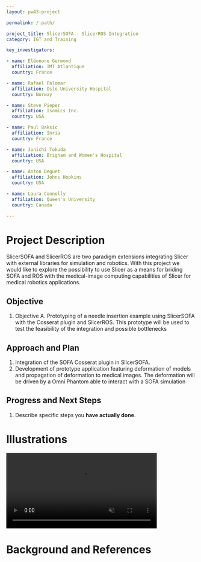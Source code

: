 ```yaml
---
layout: pw43-project

permalink: /:path/

project_title: SlicerSOFA - SlicerROS Integration
category: IGT and Training

key_investigators:

- name: Eléonore Germond
  affiliation: IMT Atlantique
  country: France

- name: Rafael Palomar
  affiliation: Oslo University Hospital
  country: Norway

- name: Steve Pieper
  affiliation: Isomics Inc.
  country: USA

- name: Paul Baksic
  affiliation: Inria
  country: France

- name: Junichi Tokuda
  affiliation: Brigham and Women's Hospital
  country: USA

- name: Anton Deguet
  affiliation: Johns Hopkins
  country: USA

- name: Laura Connolly
  affiliation: Queen's University
  country: Canada

---
```


# Project Description

<!-- Add a short paragraph describing the project. -->


SlicerSOFA and SlicerROS are two paradigm extensions integrating Slicer with external libraries for simulation and robotics. With this project we would like to explore the possibility to use Slicer as a means for briding SOFA and ROS with the medical-image computing capabilities of Slicer for medical robotics applications.



## Objective

<!-- Describe here WHAT you would like to achieve (what you will have as end result). -->


1. Objective A. Prototyping of a needle insertion example using SlicerSOFA with the Cosserat plugin and SlicerROS. This prototype will be used to test the feasibility of the integration and possible bottlenecks




## Approach and Plan

<!-- Describe here HOW you would like to achieve the objectives stated above. -->


1. Integration of the SOFA Cosserat plugin in SlicerSOFA. 
2. Development of prototype application featuring deformation of models and propagation of deformation to medical images. The deformation will be driven by a Omni Phantom able to interact with a SOFA simulation



## Progress and Next Steps

<!-- Update this section as you make progress, describing of what you have ACTUALLY DONE.
     If there are specific steps that you could not complete then you can describe them here, too. -->


1. Describe specific steps you **have actually done**.




# Illustrations

<!-- Add pictures and links to videos that demonstrate what has been accomplished. -->

<video
   controls muted
   src="https://github.com/user-attachments/assets/3b37050c-74b6-4bac-a5c5-c0a7e37366a8"
   style="max-height:640px; min-height: 200px">
 </video>


# Background and References

<!-- If you developed any software, include link to the source code repository.
     If possible, also add links to sample data, and to any relevant publications. -->




